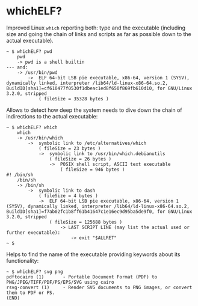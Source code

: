 # whichELF?
Improved Linux `which` reporting both: type and the executable (including size and going the chain of links and scripts as far as possible down to the actual executable).
```
~ $ whichELF? pwd
    pwd
	-> pwd is a shell builtin 
--- and:
	-> /usr/bin/pwd
		->  ELF 64-bit LSB pie executable, x86-64, version 1 (SYSV), dynamically linked, interpreter /lib64/ld-linux-x86-64.so.2, BuildID[sha1]=cf610477f0530f1dbeac1ed8f650f869fb610d10, for GNU/Linux 3.2.0, stripped
			( fileSize = 35328 bytes )
```

Allows to detect how deep the system needs to dive down the chain of indirections to the actual executable:  
```
~ $ whichELF? which
    which
	-> /usr/bin/which
		->  symbolic link to /etc/alternatives/which
			( fileSize = 23 bytes )
			->  symbolic link to /usr/bin/which.debianutils
				( fileSize = 26 bytes )
				->  POSIX shell script, ASCII text executable
					( fileSize = 946 bytes )
#! /bin/sh
    /bin/sh
	-> /bin/sh
		->  symbolic link to dash
			( fileSize = 4 bytes )
			->  ELF 64-bit LSB pie executable, x86-64, version 1 (SYSV), dynamically linked, interpreter /lib64/ld-linux-x86-64.so.2, BuildID[sha1]=f7ab02fc1b8ff61b41647c1e16ec9d95ba5de9f0, for GNU/Linux 3.2.0, stripped
				( fileSize = 125688 bytes )
					-> LAST SCRIPT LINE (may list the actual used or further executable):
						-> exit "$ALLRET"
~ $ 
```
Helps to find the name of the executable providing keywords about its functionality: 
```
~ $ whichELF? svg png
pdftocairo (1)       - Portable Document Format (PDF) to PNG/JPEG/TIFF/PDF/PS/EPS/SVG using cairo
rsvg-convert (1)     - Render SVG documents to PNG images, or convert them to PDF or PS.
(END)
```
